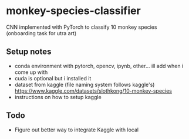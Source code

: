 # monkey-species-classifier
CNN implemented with PyTorch to classify 10 monkey species\
(onboarding task for utra art)

## Setup notes
- conda environment with pytorch, opencv, ipynb, other... ill add when i come up with
- cuda is optional but i installed it
- dataset from kaggle (file naming system follows kaggle's) https://www.kaggle.com/datasets/slothkong/10-monkey-species
- instructions on how to setup kaggle

## Todo
- Figure out better way to integrate Kaggle with local
